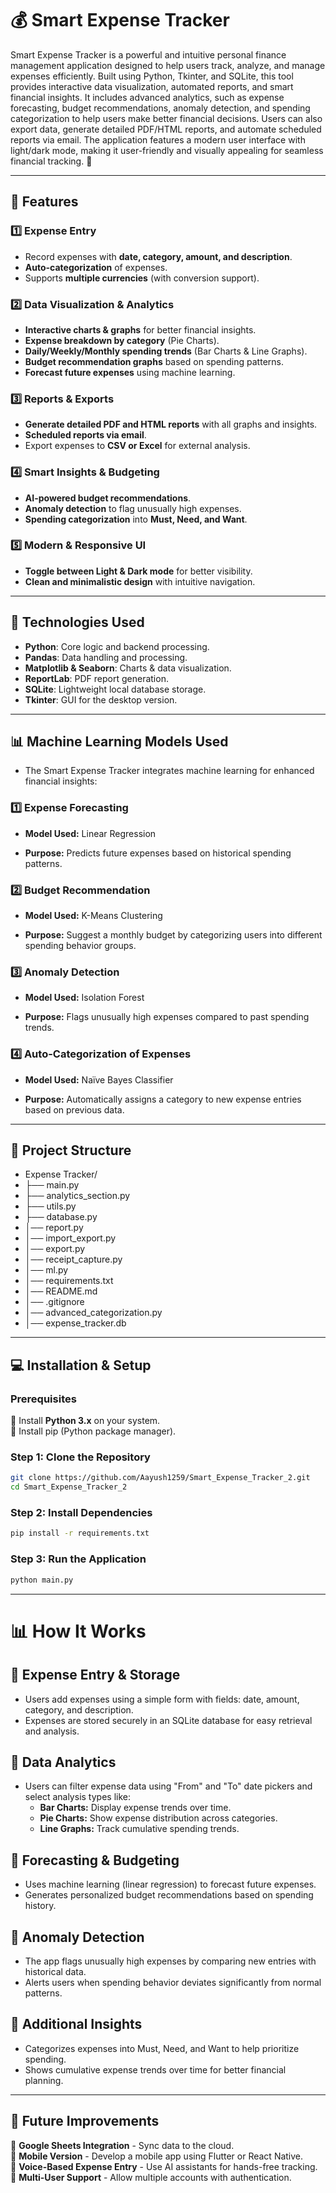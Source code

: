 # 💰 Smart Expense Tracker  
Smart Expense Tracker is a powerful and intuitive personal finance management application designed to help users track, analyze, and manage expenses efficiently. Built using Python, Tkinter, and SQLite, this tool provides interactive data visualization, automated reports, and smart financial insights. 
It includes advanced analytics, such as expense forecasting, budget recommendations, anomaly detection, and spending categorization to help users make better financial decisions. Users can also export data, generate detailed PDF/HTML reports, and automate scheduled reports via email. 
The application features a modern user interface with light/dark mode, making it user-friendly and visually appealing for seamless financial tracking. 🚀

---

## 📌 Features  

### 1️⃣ Expense Entry  
- Record expenses with **date, category, amount, and description**.
- **Auto-categorization** of expenses.
- Supports **multiple currencies** (with conversion support).  

### 2️⃣ Data Visualization & Analytics  
- **Interactive charts & graphs** for better financial insights.
- **Expense breakdown by category** (Pie Charts).
- **Daily/Weekly/Monthly spending trends** (Bar Charts & Line Graphs).
- **Budget recommendation graphs** based on spending patterns.
- **Forecast future expenses** using machine learning.  

### 3️⃣ Reports & Exports  
- **Generate detailed PDF and HTML reports** with all graphs and insights.
- **Scheduled reports via email**.
- Export expenses to **CSV or Excel** for external analysis.  

### 4️⃣ Smart Insights & Budgeting  
- **AI-powered budget recommendations**.
- **Anomaly detection** to flag unusually high expenses.
- **Spending categorization** into **Must, Need, and Want**.  

### 5️⃣ Modern & Responsive UI  
- **Toggle between Light & Dark mode** for better visibility.
- **Clean and minimalistic design** with intuitive navigation.  

---

## 🚀 Technologies Used  
- **Python**: Core logic and backend processing.  
- **Pandas**: Data handling and processing.  
- **Matplotlib & Seaborn**: Charts & data visualization.  
- **ReportLab**: PDF report generation.  
- **SQLite**: Lightweight local database storage.  
- **Tkinter**: GUI for the desktop version.  

---

## 📊 Machine Learning Models Used
- The Smart Expense Tracker integrates machine learning for enhanced financial insights:

### 1️⃣ Expense Forecasting
- **Model Used:** Linear Regression
  
- **Purpose:** Predicts future expenses based on historical spending patterns.

### 2️⃣ Budget Recommendation
- **Model Used:** K-Means Clustering
  
- **Purpose:** Suggest a monthly budget by categorizing users into different spending behavior groups.

### 3️⃣ Anomaly Detection
- **Model Used:** Isolation Forest
  
- **Purpose:** Flags unusually high expenses compared to past spending trends.

### 4️⃣ Auto-Categorization of Expenses
- **Model Used:** Naïve Bayes Classifier

- **Purpose:** Automatically assigns a category to new expense entries based on previous data.

---
## 📂 Project Structure  

- Expense Tracker/
- ├── main.py
- ├── analytics_section.py                 
- ├── utils.py         
- ├── database.py                 
- │── report.py
- │── import_export.py       
- │── export.py
- │── receipt_capture.py
- │── ml.py
- │── requirements.txt
- │── README.md
- │── .gitignore
- │── advanced_categorization.py
- │── expense_tracker.db 

---

## 💻 Installation & Setup  

### Prerequisites  
📌 Install **Python 3.x** on your system.  
📌 Install pip (Python package manager).  

### Step 1: Clone the Repository  
```sh
git clone https://github.com/Aayush1259/Smart_Expense_Tracker_2.git
cd Smart_Expense_Tracker_2
```

### Step 2: Install Dependencies
```sh
pip install -r requirements.txt
```

### Step 3: Run the Application
```sh
python main.py
```

---

# 📊 How It Works  

## 🔹 Expense Entry & Storage  
- Users add expenses using a simple form with fields: date, amount, category, and description.
- Expenses are stored securely in an SQLite database for easy retrieval and analysis.

## 🔹 Data Analytics 
- Users can filter expense data using "From" and "To" date pickers and select analysis types like:
  - **Bar Charts:** Display expense trends over time.
  - **Pie Charts:** Show expense distribution across categories.
  - **Line Graphs:** Track cumulative spending trends.

## 🔹 Forecasting & Budgeting  
- Uses machine learning (linear regression) to forecast future expenses.
- Generates personalized budget recommendations based on spending history.

## 🔹 Anomaly Detection
- The app flags unusually high expenses by comparing new entries with historical data.
- Alerts users when spending behavior deviates significantly from normal patterns.

## 🔹 Additional Insights
- Categorizes expenses into Must, Need, and Want to help prioritize spending.
- Shows cumulative expense trends over time for better financial planning.

---

## 📌 Future Improvements  
🔹 **Google Sheets Integration** - Sync data to the cloud.  
🔹 **Mobile Version** - Develop a mobile app using Flutter or React Native.  
🔹 **Voice-Based Expense Entry** - Use AI assistants for hands-free tracking.  
🔹 **Multi-User Support** - Allow multiple accounts with authentication.  
